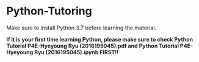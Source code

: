 # Python-Tutoring

Make sure to install Python 3.7 before learning the material.

**If it is your first time learning Python, please make sure to check Python Tutorial P4E-Hyeyoung Ryu (2016195045).pdf and Python Tutorial P4E-Hyeyoung Ryu (2016195045).ipynb FIRST!!**
